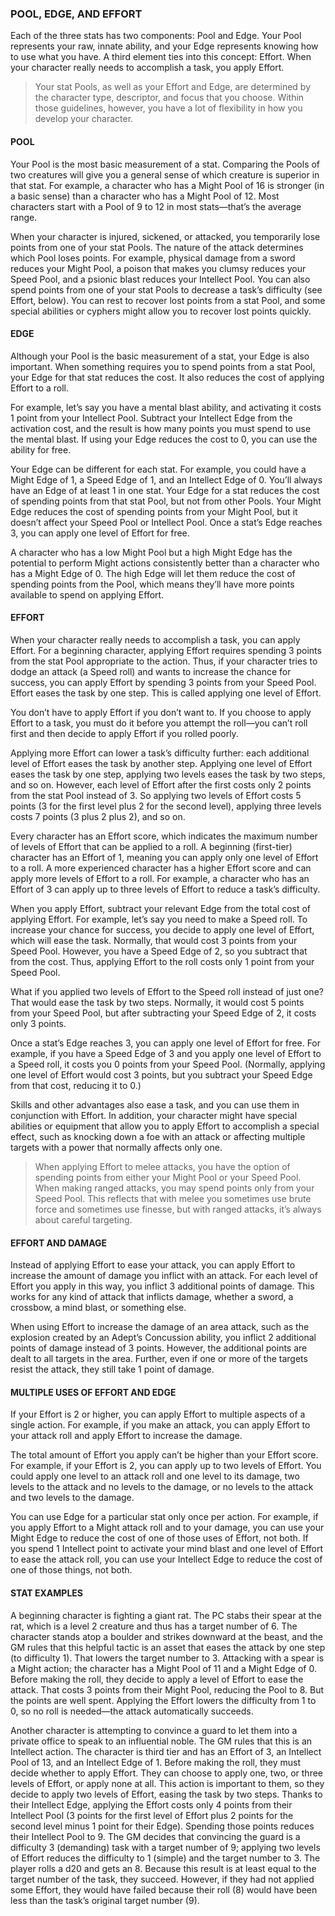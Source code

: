### POOL, EDGE, AND EFFORT

<!-- P, ID: 020024 -->

Each of the three stats has two components: Pool and Edge. Your Pool represents your raw, innate ability, and your Edge represents knowing how to use what you have. A third element ties into this concept: Effort. When your character really needs to accomplish a task, you apply Effort.

<!-- H, ID: 020025 -->

> Your stat Pools, as well as your Effort and Edge, are determined by the character type, descriptor, and focus that you choose. Within those guidelines, however, you have a lot of flexibility in how you develop your character.

#### POOL

<!-- P, ID: 020029 -->

Your Pool is the most basic measurement of a stat. Comparing the Pools of two creatures will give you a general sense of which creature is superior in that stat. For example, a character who has a Might Pool of 16 is stronger (in a basic sense) than a character who has a Might Pool of 12. Most characters start with a Pool of 9 to 12 in most stats—that’s the average range.

<!-- P, ID: 020030 -->

When your character is injured, sickened, or attacked, you temporarily lose points from one of your stat Pools. The nature of the attack determines which Pool loses points. For example, physical damage from a sword reduces your Might Pool, a poison that makes you clumsy reduces your Speed Pool, and a psionic blast reduces your Intellect Pool. You can also spend points from one of your stat Pools to decrease a task’s difficulty (see Effort, below). You can rest to recover lost points from a stat Pool, and some special abilities or cyphers might allow you to recover lost points quickly.

#### EDGE

<!-- P, ID: 020033 -->

Although your Pool is the basic measurement of a stat, your Edge is also important. When something requires you to spend points from a stat Pool, your Edge for that stat reduces the cost. It also reduces the cost of applying Effort to a roll.

<!-- P, ID: 020034 -->

For example, let’s say you have a mental blast ability, and activating it costs 1 point from your Intellect Pool. Subtract your Intellect Edge from the activation cost, and the result is how many points you must spend to use the mental blast. If using your Edge reduces the cost to 0, you can use the ability for free.

<!-- P, ID: 020035 -->

Your Edge can be different for each stat. For example, you could have a Might Edge of 1, a Speed Edge of 1, and an Intellect Edge of 0. You’ll always have an Edge of at least 1 in one stat. Your Edge for a stat reduces the cost of spending points from that stat Pool, but not from other Pools. Your Might Edge reduces the cost of spending points from your Might Pool, but it doesn’t affect your Speed Pool or Intellect Pool. Once a stat’s Edge reaches 3, you can apply one level of Effort for free.

<!-- P, ID: 020036 -->

A character who has a low Might Pool but a high Might Edge has the potential to perform Might actions consistently better than a character who has a Might Edge of 0. The high Edge will let them reduce the cost of spending points from the Pool, which means they’ll have more points available to spend on applying Effort.

#### EFFORT

<!-- P, ID: 020039 -->

When your character really needs to accomplish a task, you can apply Effort. For a beginning character, applying Effort requires spending 3 points from the stat Pool appropriate to the action. Thus, if your character tries to dodge an attack (a Speed roll) and wants to increase the chance for success, you can apply Effort by spending 3 points from your Speed Pool. Effort eases the task by one step. This is called applying one level of Effort.

<!-- P, ID: 020040 -->

You don’t have to apply Effort if you don’t want to. If you choose to apply Effort to a task, you must do it before you attempt the roll—you can’t roll first and then decide to apply Effort if you rolled poorly.

<!-- P, ID: 020041 -->

Applying more Effort can lower a task’s difficulty further: each additional level of Effort eases the task by another step. Applying one level of Effort eases the task by one step, applying two levels eases the task by two steps, and so on. However, each level of Effort after the first costs only 2 points from the stat Pool instead of 3. So applying two levels of Effort costs 5 points (3 for the first level plus 2 for the second level), applying three levels costs 7 points (3 plus 2 plus 2), and so on.

<!-- P, ID: 020042 -->

Every character has an Effort score, which indicates the maximum number of levels of Effort that can be applied to a roll. A beginning (first-tier) character has an Effort of 1, meaning you can apply only one level of Effort to a roll. A more experienced character has a higher Effort score and can apply more levels of Effort to a roll. For example, a character who has an Effort of 3 can apply up to three levels of Effort to reduce a task’s difficulty.

<!-- P, ID: 020043 -->

When you apply Effort, subtract your relevant Edge from the total cost of applying Effort. For example, let’s say you need to make a Speed roll. To increase your chance for success, you decide to apply one level of Effort, which will ease the task. Normally, that would cost 3 points from your Speed Pool. However, you have a Speed Edge of 2, so you subtract that from the cost. Thus, applying Effort to the roll costs only 1 point from your Speed Pool.

<!-- P, ID: 020044 -->

What if you applied two levels of Effort to the Speed roll instead of just one? That would ease the task by two steps. Normally, it would cost 5 points from your Speed Pool, but after subtracting your Speed Edge of 2, it costs only 3 points.

<!-- P, ID: 020045 -->

Once a stat’s Edge reaches 3, you can apply one level of Effort for free. For example, if you have a Speed Edge of 3 and you apply one level of Effort to a Speed roll, it costs you 0 points from your Speed Pool. (Normally, applying one level of Effort would cost 3 points, but you subtract your Speed Edge from that cost, reducing it to 0.)

<!-- P, ID: 020046 -->

Skills and other advantages also ease a task, and you can use them in conjunction with Effort. In addition, your character might have special abilities or equipment that allow you to apply Effort to accomplish a special effect, such as knocking down a foe with an attack or affecting multiple targets with a power that normally affects only one.

<!-- H, ID: 020047 -->

> When applying Effort to melee attacks, you have the option of spending points from either your Might Pool or your Speed Pool. When making ranged attacks, you may spend points only from your Speed Pool. This reflects that with melee you sometimes use brute force and sometimes use finesse, but with ranged attacks, it’s always about careful targeting.

#### EFFORT AND DAMAGE

<!-- P, ID: 020051 -->

Instead of applying Effort to ease your attack, you can apply Effort to increase the amount of damage you inflict with an attack. For each level of Effort you apply in this way, you inflict 3 additional points of damage. This works for any kind of attack that inflicts damage, whether a sword, a crossbow, a mind blast, or something else.

<!-- P, ID: 020052 -->

When using Effort to increase the damage of an area attack, such as the explosion created by an Adept’s Concussion ability, you inflict 2 additional points of damage instead of 3 points. However, the additional points are dealt to all targets in the area. Further, even if one or more of the targets resist the attack, they still take 1 point of damage.

#### MULTIPLE USES OF EFFORT AND EDGE

<!-- P, ID: 020055 -->

If your Effort is 2 or higher, you can apply Effort to multiple aspects of a single action. For example, if you make an attack, you can apply Effort to your attack roll and apply Effort to increase the damage.

<!-- P, ID: 020056 -->

The total amount of Effort you apply can’t be higher than your Effort score. For example, if your Effort is 2, you can apply up to two levels of Effort. You could apply one level to an attack roll and one level to its damage, two levels to the attack and no levels to the damage, or no levels to the attack and two levels to the damage.

<!-- P, ID: 020057 -->

You can use Edge for a particular stat only once per action. For example, if you apply Effort to a Might attack roll and to your damage, you can use your Might Edge to reduce the cost of one of those uses of Effort, not both. If you spend 1 Intellect point to activate your mind blast and one level of Effort to ease the attack roll, you can use your Intellect Edge to reduce the cost of one of those things, not both.

#### STAT EXAMPLES

<!-- P, ID: 020060 -->

A beginning character is fighting a giant rat. The PC stabs their spear at the rat, which is a level 2 creature and thus has a target number of 6. The character stands atop a boulder and strikes downward at the beast, and the GM rules that this helpful tactic is an asset that eases the attack by one step (to difficulty 1). That lowers the target number to 3. Attacking with a spear is a Might action; the character has a Might Pool of 11 and a Might Edge of 0. Before making the roll, they decide to apply a level of Effort to ease the attack. That costs 3 points from their Might Pool, reducing the Pool to 8. But the points are well spent. Applying the Effort lowers the difficulty from 1 to 0, so no roll is needed—the attack automatically succeeds.

<!-- P, ID: 020061 -->

Another character is attempting to convince a guard to let them into a private office to speak to an influential noble. The GM rules that this is an Intellect action. The character is third tier and has an Effort of 3, an Intellect Pool of 13, and an Intellect Edge of 1. Before making the roll, they must decide whether to apply Effort. They can choose to apply one, two, or three levels of Effort, or apply none at all. This action is important to them, so they decide to apply two levels of Effort, easing the task by two steps. Thanks to their Intellect Edge, applying the Effort costs only 4 points from their Intellect Pool (3 points for the first level of Effort plus 2 points for the second level minus 1 point for their Edge). Spending those points reduces their Intellect Pool to 9. The GM decides that convincing the guard is a difficulty 3 (demanding) task with a target number of 9; applying two levels of Effort reduces the difficulty to 1 (simple) and the target number to 3. The player rolls a d20 and gets an 8. Because this result is at least equal to the target number of the task, they succeed. However, if they had not applied some Effort, they would have failed because their roll (8) would have been less than the task’s original target number (9).

